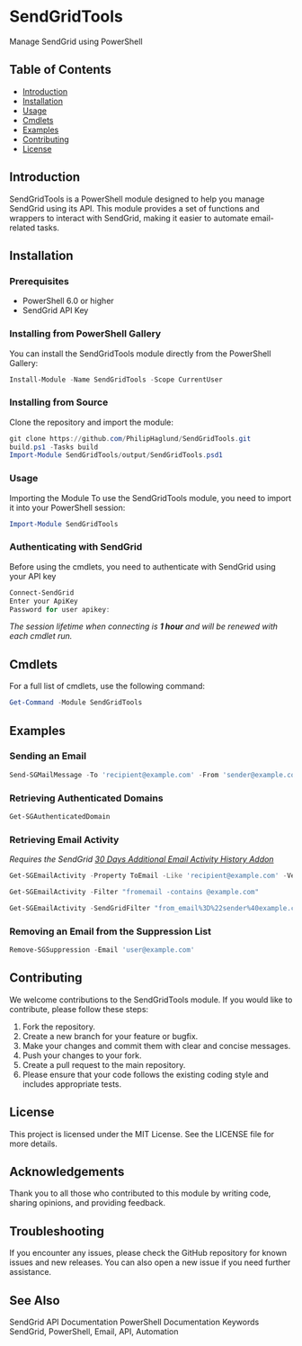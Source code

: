 # SendGridTools

Manage SendGrid using PowerShell

## Table of Contents

- [Introduction](#introduction)
- [Installation](#installation)
- [Usage](#usage)
- [Cmdlets](#cmdlets)
- [Examples](#examples)
- [Contributing](#contributing)
- [License](#license)

## Introduction

SendGridTools is a PowerShell module designed to help you manage SendGrid using its API. This module provides a set of functions and wrappers to interact with SendGrid, making it easier to automate email-related tasks.

## Installation

### Prerequisites

- PowerShell 6.0 or higher
- SendGrid API Key

### Installing from PowerShell Gallery

You can install the SendGridTools module directly from the PowerShell Gallery:

```PowerShell
Install-Module -Name SendGridTools -Scope CurrentUser
```
### Installing from Source
Clone the repository and import the module:
```PowerShell
git clone https://github.com/PhilipHaglund/SendGridTools.git
build.ps1 -Tasks build
Import-Module SendGridTools/output/SendGridTools.psd1
```

### Usage
Importing the Module
To use the SendGridTools module, you need to import it into your PowerShell session:
```PowerShell
Import-Module SendGridTools
```
### Authenticating with SendGrid
Before using the cmdlets, you need to authenticate with SendGrid using your API key
```PowerShell
Connect-SendGrid
Enter your ApiKey
Password for user apikey:
```

*The session lifetime when connecting is **1 hour** and will be renewed with each cmdlet run.*


## Cmdlets
For a full list of cmdlets, use the following command:

```PowerShell
Get-Command -Module SendGridTools
```

## Examples
### Sending an Email
```PowerShell
Send-SGMailMessage -To 'recipient@example.com' -From 'sender@example.com' -Subject 'Test Email' -Body 'This is a test email.'
```
### Retrieving Authenticated Domains
```PowerShell
Get-SGAuthenticatedDomain
```
### Retrieving Email Activity
*Requires the SendGrid [30 Days Additional Email Activity History Addon](https://sendgrid.com/en-us/solutions/add-ons/30-days-additional-email-activity-history)*
```PowerShell
Get-SGEmailActivity -Property ToEmail -Like 'recipient@example.com' -Verbose
```
```PowerShell
Get-SGEmailActivity -Filter "fromemail -contains @example.com"
```
```PowerShell
Get-SGEmailActivity -SendGridFilter "from_email%3D%22sender%40example.com%22"
```
### Removing an Email from the Suppression List
```PowerShell
Remove-SGSuppression -Email 'user@example.com'
```


## Contributing
We welcome contributions to the SendGridTools module. If you would like to contribute, please follow these steps:

1. Fork the repository.
2. Create a new branch for your feature or bugfix.
3. Make your changes and commit them with clear and concise messages.
4. Push your changes to your fork.
5. Create a pull request to the main repository.
6. Please ensure that your code follows the existing coding style and includes appropriate tests.

## License
This project is licensed under the MIT License. See the LICENSE file for more details.

## Acknowledgements
Thank you to all those who contributed to this module by writing code, sharing opinions, and providing feedback.

## Troubleshooting
If you encounter any issues, please check the GitHub repository for known issues and new releases. You can also open a new issue if you need further assistance.

## See Also
SendGrid API Documentation
PowerShell Documentation
Keywords
SendGrid, PowerShell, Email, API, Automation